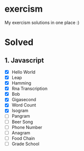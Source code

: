 # exercism
My exercism solutions in one  place :)

# Solved

## 1. Javascript
- [x] Hello World
- [x] Leap
- [x] Hamming
- [x] Rna Transcription
- [x] Bob
- [x] Gigasecond
- [x] Word Count
- [x] Isogram
- [ ] Pangram
- [ ] Beer Song
- [ ] Phone Number
- [ ] Anagram
- [ ] Food Chain
- [ ] Grade School
